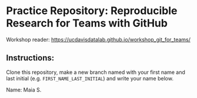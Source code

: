 Practice Repository: Reproducible Research for Teams with GitHub
================================================================

Workshop reader: https://ucdavisdatalab.github.io/workshop_git_for_teams/

Instructions:
-------------

Clone this repository, make a new branch named with your first name and last initial 
(e.g. `FIRST_NAME_LAST_INITIAL`) and write your name below.



Name: Maia S.

